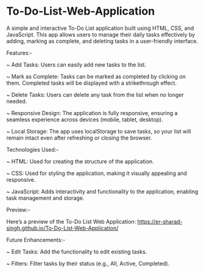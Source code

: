 # To-Do-List-Web-Application
A simple and interactive To-Do List application built using HTML, CSS, and JavaScript. This app allows users to manage their daily tasks effectively by adding, marking as complete, and deleting tasks in a user-friendly interface. 


Features:-

~  Add Tasks: Users can easily add new tasks to the list.

~  Mark as Complete: Tasks can be marked as completed by clicking on them. Completed tasks will be displayed with a strikethrough effect.

~  Delete Tasks: Users can delete any task from the list when no longer needed.

~  Responsive Design: The application is fully responsive, ensuring a seamless experience across devices (mobile, tablet, desktop).

~  Local Storage: The app uses localStorage to save tasks, so your list will remain intact even after refreshing or closing the browser.


Technologies Used:-

~  HTML: Used for creating the structure of the application.

~  CSS: Used for styling the application, making it visually appealing and responsive.

~  JavaScript: Adds interactivity and functionality to the application, enabling task management and storage.

Preview:-

Here’s a preview of the To-Do List Web Application:  https://er-sharad-singh.github.io/To-Do-List-Web-Application/

Future Enhancements:-

~ Edit Tasks: Add the functionality to edit existing tasks.

~ Filters: Filter tasks by their status (e.g., All, Active, Completed).
